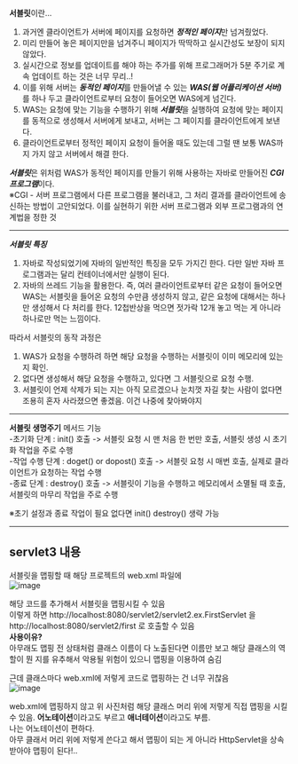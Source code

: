 **서블릿**이란...  
1. 과거엔 클라이언트가 서버에 페이지를 요청하면 ***정적인 페이지***만 넘겨줬었다.  
2. 미리 만들어 놓은 페이지만을 넘겨주니 페이지가 딱딱하고 실시간성도 보장이 되지 않았다.  
3. 실시간으로 정보를 업데이트를 해야 하는 주가를 위해 프로그래머가 5분 주기로 계속 업데이트 하는 것은 너무 무리..!  
4. 이를 위해 서버는 ***동적인 페이지***를 만들어낼 수 있는 ***WAS(웹 어플리케이션 서버)*** 를 하나 두고 클라이언트로부터 요청이 들어오면 WAS에게 넘긴다.  
5. WAS는 요청에 맞는 기능을 수행하기 위해 ***서블릿***을 실행하여 요청에 맞는 페이지를 동적으로 생성해서 서버에게 보내고, 서버는 그 페이지를 클라이언트에게 보낸다.  
6. 클라이언트로부터 정적인 페이지 요청이 들어올 때도 있는데 그럴 땐 보통 WAS까지 가지 않고 서버에서 해결 한다.  
  
***서블릿***은 위처럼 WAS가 동적인 페이지를 만들기 위해 사용하는 자바로 만들어진 ***CGI 프로그램***이다.  
※CGI -  서버 프로그램에서 다른 프로그램을 불러내고, 그 처리 결과를 클라이언트에 송신하는 방법이 고안되었다. 이를 실현하기 위한 서버 프로그램과 외부 프로그램과의 연계법을 정한 것  
***  
***서블릿 특징***  
1. 자바로 작성되었기에 자바의 일반적인 특징을 모두 가지긴 한다. 다만 일반 자바 프로그램과는 달리 컨테이너에서만 실행이 된다.  
2. 자바의 쓰레드 기능을 활용한다. 즉, 여러 클라이언트로부터 같은 요청이 들어오면 WAS는 서블릿을 들어온 요청의 수만큼 생성하지 않고, 같은 요청에 대해서는 하나만 생성해서 다 처리를 한다. 12첩반상을 먹으면 젓가락 12개 놓고 먹는 게 아니라 하나로만 먹는 느낌이다.  
  
따라서 서블릿의 동작 과정은    
1. WAS가 요청을 수행하려 하면 해당 요청을 수행하는 서블릿이 이미 메모리에 있는 지 확인.  
2. 없다면 생성해서 해당 요청을 수행하고, 있다면 그 서블릿으로 요청 수행.  
3. 서블릿이 언제 삭제가 되는 지는 아직 모르겠으나 눈치껏 자길 찾는 사람이 없다면 조용히 혼자 사라졌으면 좋겠음. 이건 나중에 찾아봐야지  
***
**서블릿 생명주기** 메서드 기능  
-초기화 단계 : init() 호출 -> 서블릿 요청 시 맨 처음 한 번만 호출, 서블릿 생성 시 초기화 작업을 주로 수행  
-작업 수행 단계 : doget() or dopost() 호출 -> 서블릿 요청 시 매번 호출, 실제로 클라이언트가 요청하는 작업 수행  
-종료 단계 : destroy() 호출 -> 서블릿이 기능을 수행하고 메모리에서 소멸될 때 호출, 서블릿의 마무리 작업을 주로 수행   

※초기 설정과 종료 작업이 필요 없다면 init() destroy() 생략 가능  
***
**servlet3 내용**
---------------------------------------------------------------------
서블릿을 맵핑할 때 해당 프로젝트의 web.xml 파일에  
  ![image](https://user-images.githubusercontent.com/51132077/85551596-1cd29d00-b65d-11ea-8c3f-880e533e14a8.png)

해당 코드를 추가해서 서블릿을 맵핑시킬 수 있음  
이렇게 하면 http://localhost:8080/servlet2/servlet2.ex.FirstServlet 을  http://localhost:8080/servlet2/first 로 호출할 수 있음  
**사용이유?**  
아무래도 맵핑 전 상태처럼 클래스 이름이 다 노출된다면 이름만 보고 해당 클래스의 역할이 뭔 지를 유추해서 악용될 위험이 있으니 맵핑을 이용하여 숨김  

근데 클래스마다 web.xml에 저렇게 코드로 맵핑하는 건 너무 귀찮음  
![image](https://user-images.githubusercontent.com/51132077/85551928-72a74500-b65d-11ea-9846-6dad1d465aed.png)

web.xml에 맵핑하지 않고 위 사진처럼 해당 클래스 머리 위에 저렇게 직접 맵핑을 시킬 수 있음. **어노테이션**이라고도 부르고 **애너테이션**이라고도 부름.  
나는 어노테이션이 편하다.  
아무 클래서 머리 위에 저렇게 쓴다고 해서 맵핑이 되는 게 아니라 HttpServlet을 상속 받아야 맵핑이 된다!..  

  
